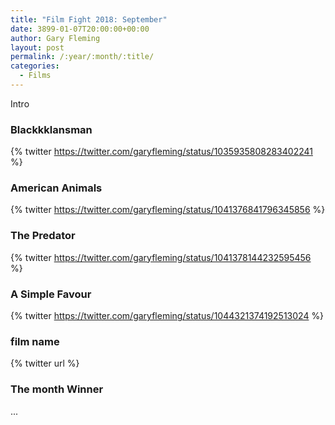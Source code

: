 ```yaml
---
title: "Film Fight 2018: September"
date: 3899-01-07T20:00:00+00:00
author: Gary Fleming
layout: post
permalink: /:year/:month/:title/
categories:
  - Films
---
```


Intro

### Blackkklansman

{% twitter https://twitter.com/garyfleming/status/1035935808283402241 %}

### American Animals

{% twitter https://twitter.com/garyfleming/status/1041376841796345856 %}

### The Predator

{% twitter https://twitter.com/garyfleming/status/1041378144232595456 %}

### A Simple Favour

{% twitter https://twitter.com/garyfleming/status/1044321374192513024 %}

### film name

{% twitter url %}


### The month Winner

...
